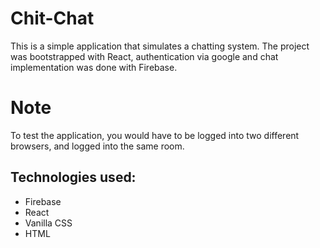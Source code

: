 # Chit-Chat
This is a simple application that simulates a chatting system. 
The project was bootstrapped with React, authentication via google and chat implementation was done with
Firebase.

# Note
To test the application, you would have to be logged into two different browsers,
and logged into the same room.

## Technologies used:
- Firebase
- React
- Vanilla CSS
- HTML

